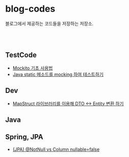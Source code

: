 # blog-codes
블로그에서 제공하는 코드들을 저장하는 저장소.

<br>
<br>

## TestCode
- [Mockito 기초 사용법](https://unluckyjung.github.io/testcode/2021/11/29/Mokito-Basic/)
- [Java static 메소드를 mocking 하여 테스트하기](https://unluckyjung.github.io/testcode/2021/12/20/Mockito-StaticMethod-Mocking/)

## Dev
- [MapStruct 라이브러리를 이용해 DTO <-> Entity 변환 하기](https://unluckyjung.github.io/dev/2021/11/20/Dto-Entity-Mapper/)

## Java

## Spring, JPA
- [(JPA) @NotNull vs Column nullable=false](https://unluckyjung.github.io/jpa/2022/01/17/JPA-Notnull-Column/)
